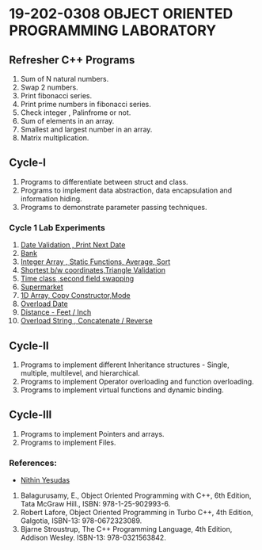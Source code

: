 # 19-202-0308 OBJECT ORIENTED PROGRAMMING LABORATORY
## Refresher C++ Programs
1. Sum of N natural numbers.
2. Swap 2 numbers.
3. Print fibonacci series.
4. Print prime numbers in fibonacci series.
5. Check integer , Palinfrome or not.
6. Sum of elements in an array.
7. Smallest and largest number in an array.
8. Matrix multiplication. 
## Cycle-I
1. Programs to differentiate between struct and class.
2. Programs to implement data abstraction, data encapsulation and information hiding.
3. Programs to demonstrate parameter passing techniques.

### Cycle 1 Lab Experiments

1. [Date Validation , Print Next Date](https://github.com/nlkguy/cusat-cs-s3/blob/main/308-oop-lab/cycle-1/01_val_date.cpp)
2. [Bank](https://github.com/nlkguy/cusat-cs-s3/blob/main/308-oop-lab/cycle-1/02_bank.cpp)
3. [Integer Array , Static Functions, Average, Sort](https://github.com/nlkguy/cusat-cs-s3/blob/main/308-oop-lab/cycle-1/03_static_array_avg.cpp)
4. [Shortest b/w coordinates,Triangle Validation](https://github.com/nlkguy/cusat-cs-s3/blob/main/308-oop-lab/cycle-1/04_coordinate_triangle.cpp)
5. [Time class ,second field swapping](https://github.com/nlkguy/cusat-cs-s3/blob/main/308-oop-lab/cycle-1/05_swap_time_field.cpp)
6. [Supermarket](https://github.com/nlkguy/cusat-cs-s3/blob/main/308-oop-lab/cycle-1/06_supermarket.cpp)
7. [1D Array, Copy Constructor,Mode](https://github.com/nlkguy/cusat-cs-s3/blob/main/308-oop-lab/cycle-1/07_copy_constructor_array.cpp)
8. [Overload Date](https://github.com/nlkguy/cusat-cs-s3/blob/main/308-oop-lab/cycle-1/08_date_overload.cpp)
9. [Distance - Feet / Inch](https://github.com/nlkguy/cusat-cs-s3/blob/main/308-oop-lab/cycle-1/09_distance_overload.cpp)
10. [Overload String , Concatenate / Reverse](https://github.com/nlkguy/cusat-cs-s3/blob/main/308-oop-lab/cycle-1/10_string_ops_overload.cpp)




## Cycle-II
1. Programs to implement different Inheritance structures - Single, multiple, multilevel, and
hierarchical.
2. Programs to implement Operator overloading and function overloading.
3. Programs to implement virtual functions and dynamic binding.
## Cycle-III
1. Programs to implement Pointers and arrays.
2. Programs to implement Files.

### References:


- [Nithin Yesudas](https://github.com/NithinYesudas/)
1. Balagurusamy, E., Object Oriented Programming with C++, 6th Edition, Tata McGraw Hill.,
ISBN: 978-1-25-902993-6.
2. Robert Lafore, Object Oriented Programming in Turbo C++, 4th Edition, Galgotia, ISBN-13:
978-0672323089.
3. Bjarne Stroustrup, The C++ Programming Language, 4th Edition, Addison Wesley. ISBN-13:
978-0321563842.


